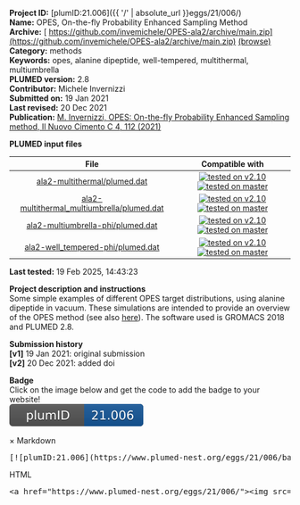 **Project ID:** [plumID:21.006]({{ '/' | absolute_url }}eggs/21/006/)  
**Name:**  OPES, On-the-fly Probability Enhanced Sampling Method  
**Archive:** [ https://github.com/invemichele/OPES-ala2/archive/main.zip](https://github.com/invemichele/OPES-ala2/archive/main.zip) [(browse)](https://github.com/invemichele/OPES-ala2/tree/main)  
**Category:**  methods  
**Keywords:**  opes, alanine dipeptide, well-tempered, multithermal, multiumbrella  
**PLUMED version:**  2.8  
**Contributor:**  Michele Invernizzi  
**Submitted on:** 19 Jan 2021  
**Last revised:** 20 Dec 2021  
**Publication:** [M. Invernizzi, OPES: On-the-fly Probability Enhanced Sampling method, Il Nuovo Cimento C 4, 112 (2021)](http://dx.doi.org/10.1393/ncc/i2021-21112-8)  
  
**PLUMED input files**  
  
| File     | Compatible with |  
|:--------:|:--------:|  
| [ala2-multithermal/plumed.dat](./data/ala2-multithermal/plumed.dat.md) |  [![tested on v2.10](https://img.shields.io/badge/v2.10-passing-green.svg)](data/ala2-multithermal/plumed.dat.plumed.stderr) [![tested on master](https://img.shields.io/badge/master-passing-green.svg)](data/ala2-multithermal/plumed.dat.plumed_master.stderr) |  
| [ala2-multithermal_multiumbrella/plumed.dat](./data/ala2-multithermal_multiumbrella/plumed.dat.md) |  [![tested on v2.10](https://img.shields.io/badge/v2.10-passing-green.svg)](data/ala2-multithermal_multiumbrella/plumed.dat.plumed.stderr) [![tested on master](https://img.shields.io/badge/master-passing-green.svg)](data/ala2-multithermal_multiumbrella/plumed.dat.plumed_master.stderr) |  
| [ala2-multiumbrella-phi/plumed.dat](./data/ala2-multiumbrella-phi/plumed.dat.md) |  [![tested on v2.10](https://img.shields.io/badge/v2.10-passing-green.svg)](data/ala2-multiumbrella-phi/plumed.dat.plumed.stderr) [![tested on master](https://img.shields.io/badge/master-passing-green.svg)](data/ala2-multiumbrella-phi/plumed.dat.plumed_master.stderr) |  
| [ala2-well_tempered-phi/plumed.dat](./data/ala2-well_tempered-phi/plumed.dat.md) |  [![tested on v2.10](https://img.shields.io/badge/v2.10-passing-green.svg)](data/ala2-well_tempered-phi/plumed.dat.plumed.stderr) [![tested on master](https://img.shields.io/badge/master-passing-green.svg)](data/ala2-well_tempered-phi/plumed.dat.plumed_master.stderr) |  
  
**Last tested:**  19 Feb 2025, 14:43:23
  
**Project description and instructions**  
Some simple examples of different OPES target distributions, using alanine dipeptide in vacuum. These simulations are intended to provide an overview of the OPES method (see also [here](https://arxiv.org/abs/2101.06991)). The software used is GROMACS 2018 and PLUMED 2.8.

  
**Submission history**  
**[v1]** 19 Jan 2021: original submission  
**[v2]** 20 Dec 2021: added doi  
  
**Badge**  
Click on the image below and get the code to add the badge to your website!  
<img src="./badge.svg" alt="plumeDnest:21.006" id="myBtn" class="badge">
<div id="myModal" class="modal">
  <div class="modal-content">
    <span class="close">&times;</span>
    Markdown<pre>[![plumID:21.006](https://www.plumed-nest.org/eggs/21/006/badge.svg)](https://www.plumed-nest.org/eggs/21/006/)</pre>
    HTML<pre>&lt;a href="https://www.plumed-nest.org/eggs/21/006/"&gt;&lt;img src="https://www.plumed-nest.org/eggs/21/006/badge.svg" alt="plumID:21.006"&gt;&lt;/a&gt;</pre>
  </div>
</div>
